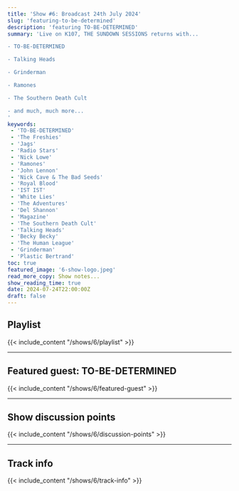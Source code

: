 ```yaml
---
title: 'Show #6: Broadcast 24th July 2024'
slug: 'featuring-to-be-determined'
description: 'featuring TO-BE-DETERMINED'
summary: 'Live on K107, THE SUNDOWN SESSIONS returns with...

- TO-BE-DETERMINED

- Talking Heads

- Grinderman

- Ramones

- The Southern Death Cult

- and much, much more...
'
keywords:
 - 'TO-BE-DETERMINED'
 - 'The Freshies'
 - 'Jags'
 - 'Radio Stars'
 - 'Nick Lowe'
 - 'Ramones'
 - 'John Lennon'
 - 'Nick Cave & The Bad Seeds'
 - 'Royal Blood'
 - 'IST IST'
 - 'White Lies'
 - 'The Adventures'
 - 'Del Shannon'
 - 'Magazine'
 - 'The Southern Death Cult'
 - 'Talking Heads'
 - 'Becky Becky'
 - 'The Human League'
 - 'Grinderman'
 - 'Plastic Bertrand'
toc: true
featured_image: '6-show-logo.jpeg'
read_more_copy: Show notes...
show_reading_time: true
date: 2024-07-24T22:00:00Z
draft: false
---
```


## Playlist
{{< include_content "/shows/6/playlist" >}}

---

## Featured guest: TO-BE-DETERMINED
{{< include_content "/shows/6/featured-guest" >}}

---

## Show discussion points
{{< include_content "/shows/6/discussion-points" >}}

---

## Track info
{{< include_content "/shows/6/track-info" >}}

